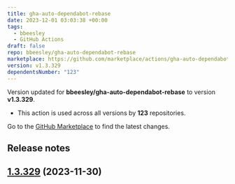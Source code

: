 ```yaml
---
title: gha-auto-dependabot-rebase
date: 2023-12-01 03:03:38 +00:00
tags:
  - bbeesley
  - GitHub Actions
draft: false
repo: bbeesley/gha-auto-dependabot-rebase
marketplace: https://github.com/marketplace/actions/gha-auto-dependabot-rebase
version: v1.3.329
dependentsNumber: "123"
---
```



Version updated for **bbeesley/gha-auto-dependabot-rebase** to version **v1.3.329**.
- This action is used across all versions by **123** repositories.

Go to the [GitHub Marketplace](https://github.com/marketplace/actions/gha-auto-dependabot-rebase) to find the latest changes.

## Release notes

## [1.3.329](https://github.com/bbeesley/gha-auto-dependabot-rebase/compare/v1.3.328...v1.3.329) (2023-11-30)




